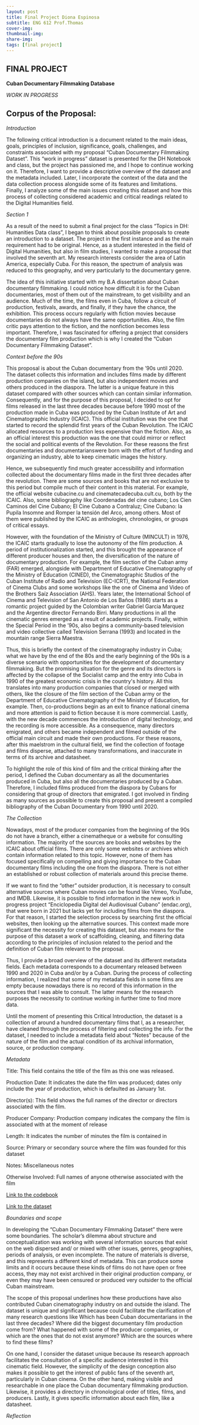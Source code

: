 ```yaml
---
layout: post
title: Final Project Diona Espinosa
subtitle: ENG 612 Prof.Thomas
cover-img:
thumbnail-img: 
share-img: 
tags: [final project]
---
```


## FINAL PROJECT

**Cuban Documentary Filmmaking Database**

*WORK IN PROGRESS*


## Corpus of the Proposal:

*Introduction*

The following critical introduction is a document related to the main ideas, goals, principles of inclusion, significance, goals, challenges, and constraints associated with my proposal “Cuban Documentary Filmmaking Dataset”. This “work in progress” dataset is presented for the DH Notebook and class, but the project has passioned me, and I hope to continue working on it. Therefore, I want to provide a descriptive overview of the dataset and the metadata included. Later, I incorporate the context of the data and the data collection process alongside some of its features and limitations. Finally, I analyze some of the main issues creating this dataset and how this process of collecting considered academic and critical readings related to the Digital Humanities field. 

*Section 1*

As a result of the need to submit a final project for the class “Topics in DH: Humanities Data class”, I began to think about possible proposals to create an introduction to a dataset. The project in the first instance and as the main requirement had to be original. Hence, as a student interested in the field of Digital Humanities, but also in film studies, I wanted to make a proposal that involved the seventh art. My research interests consider the area of Latin America, especially Cuba. For this reason, the spectrum of analysis was reduced to this geography, and very particularly to the documentary genre.

The idea of this initiative started with my B.A dissertation about Cuban documentary filmmaking. I could notice how difficult it is for the Cuban documentaries, most of them out of the mainstream, to get visibility and an audience. Much of the time, the films even in Cuba, follow a circuit of production, festivals, awards, and finally, if they have the chance, the exhibition. This process occurs regularly with fiction movies because documentaries do not always have the same opportunities. Also, the film critic pays attention to the fiction, and the nonfiction becomes less important. Therefore, I was fascinated for offering a project that considers the documentary film production which is why I created the “Cuban Documentary Filmmaking Dataset”. 

*Context before the 90s*

This proposal is about the Cuban documentary from the ’90s until 2020. The dataset collects this information and includes films made by different production companies on the island, but also independent movies and others produced in the diaspora. The latter is a unique feature in this dataset compared with other sources which can contain similar information. Consequently, and for the purpose of this proposal, I decided to opt for films released in the last three decades because before 1990 most of the production made in Cuba was produced by the Cuban Institute of Art and Cinematographic Industry (ICAIC). This official institution was the one that started to record the splendid first years of the Cuban Revolution. The ICAIC allocated resources to a production less expensive than the fiction. Also, as an official interest this production was the one that could mirror or reflect the social and political events of the Revolution. For these reasons the first documentaries and documentarianswere born with the effort of funding and organizing an industry, able to keep cinematic images the history. 

Hence, we subsequently find much greater accessibility and information collected about the documentary films made in the first three decades after the revolution. There are some sources and books that are not exclusive to this period but compile much of their content in this material. For example, the official website cubacine.cu and cinematecadecuba.cult.cu, both by the ICAIC. Also, some bibliography like Coordenadas del cine cubano; Los Cien Caminos del Cine Cubano; El Cine Cubano a Contraluz; Cine Cubano: la Pupila Insomne and Romper la tensión del Arco, among others. Most of them were published by the ICAIC as anthologies, chronologies, or groups of critical essays.    

However, with the foundation of the Ministry of Culture (MINCULT) in 1976, the ICAIC starts gradually to lose the autonomy of the film production. A period of institutionalization started, and this brought the appearance of different producer houses and then, the diversification of the nature of documentary production. For example, the film section of the Cuban army (FAR) emerged, alongside with Department of Educative Cinematography of the Ministry of Education (CINED), the Cinematographic Studios of the Cuban Institute of Radio and Television (EC-ICRT), the National Federation of Cinema Clubs and some workshops like the one of Cinema and Video of the Brothers Saíz Association (AHS). Years later, the International School of Cinema and Television of San Antonio de Los Baños (1986) starts as a romantic project guided by the Colombian writer Gabriel Garcia Marquez and the Argentine director Fernando Birri. Many productions in all the cinematic genres emerged as a result of academic projects. Finally, within the Special Period in the ’90s, also begins a community-based television and video collective called Television Serrana (1993) and located in the mountain range Sierra Maestra.  

Thus, this is briefly the context of the cinematography industry in Cuba; what we have by the end of the 80s and the early beginning of the 90s is a diverse scenario with opportunities for the development of documentary filmmaking. But the promising situation for the genre and its directors is affected by the collapse of the Socialist camp and the entry into Cuba in 1990 of the greatest economic crisis in the country's history. All this translates into many production companies that closed or merged with others, like the closure of the film section of the Cuban army or the Department of Educative Cinematography of the Ministry of Education, for example. Then, co-productions begin as an exit to finance national cinema and more attention is paid to fiction because it is more commercial. Lastly, with the new decade commences the introduction of digital technology, and the recording is more accessible. As a consequence, many directors emigrated, and others became independent and filmed outside of the official main circuit and made their own productions. For these reasons, after this maelstrom in the cultural field, we find the collection of footage and films disperse, attached to many transformations, and inaccurate in terms of its archive and datasheet. 

To highlight the role of this kind of film and the critical thinking after the period, I defined the Cuban documentary as all the documentaries produced in Cuba, but also all the documentaries produced by a Cuban. Therefore, I included films produced from the diaspora by Cubans for considering that group of directors that emigrated. I got involved in finding as many sources as possible to create this proposal and present a compiled bibliography of the Cuban Documentary from 1990 until 2020.

*The Collection*

Nowadays, most of the producer companies from the beginning of the 90s do not have a branch, either a cinematheque or a website for consulting information. The majority of the sources are books and websites by the ICAIC about official films. There are only some websites or archives which contain information related to this topic. However, none of them has focused specifically on compelling and giving importance to the Cuban documentary films including the one from the diaspora. There is not either an established or robust collection of materials around this precise theme. 

If we want to find the “other” outsider production, it is necessary to consult alternative sources where Cuban movies can be found like Vimeo, YouTube, and IMDB. Likewise, it is possible to find information in the new work in progress project “Enciclopedia Digital del Audiovisual Cubano” (endac.org), that were born in 2021 but lacks yet for including films from the diaspora. For that reason, I started the selection process by searching first the official websites, then looking up the alternative sources. This context made more significant the necessity for creating this dataset, but also means for the purpose of this dataset a work of scaffolding, cleaning, and filtering data according to the principles of inclusion related to the period and the definition of Cuban film relevant to the proposal.

Thus, I provide a broad overview of the dataset and its different metadata fields. Each metadata corresponds to a documentary released between 1990 and 2020 in Cuba and/or by a Cuban. During the process of collecting information, I realized that some of my metadata fields in some films are empty because nowadays there is no record of this information in the sources that I was able to consult. The latter means for the research purposes the necessity to continue working in further time to find more data. 

Until the moment of presenting this Critical Introduction, the dataset is a collection of around a hundred documentary films that I, as a researcher, have cleaned through the process of filtering and collecting the info. For the dataset, I needed to include a metadata field about “Notes” because of the nature of the film and the actual condition of its archival information, source, or production company. 

*Metadata*

Title: This field contains the title of the film as this one was released. 

Production Date: It indicates the date the film was produced; dates only include the year of production, which is defaulted as January 1st. 

Director(s): This field shows the full names of the director or directors associated with the film. 

Producer Company: Production company indicates the company the film is associated with at the moment of release

Length: It indicates the number of minutes the film is contained in

Source: Primary or secondary source where the film was founded for this dataset

Notes: Miscellaneous notes

Otherwise Involved: Full names of anyone otherwise associated with the film

[Link to the codebook](https://docs.google.com/spreadsheets/d/1LemMS5aQZcen9qQjkA31Mffw9kRDegzlgHdLCHq7NsE/edit?usp=sharing)

[Link to the dataset](https://docs.google.com/spreadsheets/d/17u9MILBlmGgJy59k6newXsOummzWoQ5mgAoEjZdljio/edit#gid=0)

*Boundaries and scope*

In developing the “Cuban Documentary Filmmaking Dataset” there were some boundaries. The scholar’s dilemma about structure and conceptualization was working with several information sources that exist on the web dispersed and/ or mixed with other issues, genres, geographies, periods of analysis, or even incomplete. The nature of materials is diverse, and this represents a different kind of metadata. This can produce some limits and it occurs because these kinds of films do not have open or free access, they may not exist archived in their original production company, or even they may have been censured or produced very outsider to the official Cuban mainstream.  

The scope of this proposal underlines how these productions have also contributed Cuban cinematography industry on and outside the island. The dataset is unique and significant because could facilitate the clarification of many research questions like Which has been Cuban documentarians in the last three decades? Where did the biggest documentary film production come from? What happened with some of the producer companies, or which are the ones that do not exist anymore? Which are the sources where to find these films? 

On one hand, I consider the dataset unique because its research approach facilitates the consultation of a specific audience interested in this cinematic field. However, the simplicity of the design conception also makes it possible to get the interest of public fans of the seventh art, particularly in Cuban cinema. On the other hand, making visible and researchable in one place the Cuban documentary filmmaking production. Likewise, it provides a directory in chronological order of titles, films, and producers. Lastly, it gives specific information about each film, like a datasheet.

*Reflection* 
